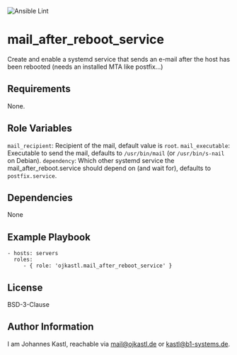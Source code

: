 ![Ansible Lint](https://github.com/johanneskastl/ansible-role-mail_after_reboot_service/workflows/Ansible%20Lint/badge.svg)

mail_after_reboot_service
=========

Create and enable a systemd service that sends an e-mail after the host has been rebooted (needs an installed MTA like postfix...)

Requirements
------------

None.

Role Variables
--------------

`mail_recipient`: Recipient of the mail, default value is `root`.
`mail_executable`: Executable to send the mail, defaults to `/usr/bin/mail` (or `/usr/bin/s-nail` on Debian).
`dependency`: Which other systemd service the mail_after_reboot.service should depend on (and wait for), defaults to `postfix.service`.

Dependencies
------------

None

Example Playbook
----------------

    - hosts: servers
      roles:
         - { role: 'ojkastl.mail_after_reboot_service' }

License
-------

BSD-3-Clause

Author Information
------------------

I am Johannes Kastl, reachable via mail@ojkastl.de or kastl@b1-systems.de.
